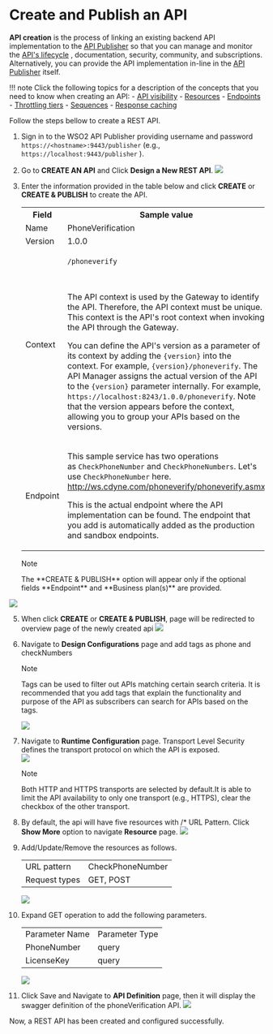 # Create and Publish an API

**API creation** is the process of linking an existing backend API implementation to the [API Publisher](/GettingStarted/overview/#api-publisher) so that you can manage and monitor the [API's lifecycle](/Learn/DesignAPI/LifecycleManagement/api-lifecycle/) , documentation, security, community, and subscriptions. Alternatively, you can provide the API implementation in-line in the [API Publisher](/GettingStarted/overview/#api-publisher) itself.

!!! note
        Click the following topics for a description of the concepts that you need to know when creating an API:
       -   [API visibility](https://docs.wso2.com/display/AM300/Key+Concepts#KeyConcepts-APIvisibility)
       -   [Resources](https://docs.wso2.com/display/AM300/Key+Concepts#KeyConcepts-APIresources)
       -   [Endpoints](https://docs.wso2.com/display/AM300/Key+Concepts#KeyConcepts-Endpoints)
       -   [Throttling tiers](https://docs.wso2.com/display/AM300/Key+Concepts#KeyConcepts-Throttlingtiers)
       -   [Sequences](https://docs.wso2.com/display/AM300/Key+Concepts#KeyConcepts-Sequences)
       -   [Response caching](https://docs.wso2.com/display/AM300/Configuring+Caching#ConfiguringCaching-Responsecache)

Follow the steps bellow to create a REST API.

1. Sign in to the WSO2 API Publisher providing username and password `https://<hostname>:9443/publisher` (e.g., `https://localhost:9443/publisher` ).

2.  Go to **CREATE AN API** and Click **Design a New REST API**.
    ![](../../../assets/img/Learn/create-a-rest-api.jpg)

4.  Enter the information provided in the table below and click **CREATE** or **CREATE & PUBLISH** to create the API.

     <table><colgroup> <col/> <col/> <col/> </colgroup><tbody><tr><th colspan="2" >Field</th><th >Sample value</th></tr><tr><td colspan="2" class="confluenceTd">Name</td><td class="confluenceTd">PhoneVerification</td></tr><tr><td colspan="2" class="confluenceTd">Version</td><td colspan="1" class="confluenceTd">1.0.0</td></tr><tr><td colspan="2" class="confluenceTd">Context</td><td class="confluenceTd"><div class="content-wrapper"><p><code>/phoneverify</code></p><div><p><br/></p><div class="confluence-information-macro confluence-information-macro-information"><span class="aui-icon aui-icon-small aui-iconfont-info confluence-information-macro-icon"></span><div class="confluence-information-macro-body"><p>The API context is used by the Gateway to identify the API. Therefore, the API context must be unique. This context is the API's root context when invoking the API through the Gateway.</p></div></div><div class="confluence-information-macro confluence-information-macro-tip"><span class="aui-icon aui-icon-small aui-iconfont-approve confluence-information-macro-icon"></span><div class="confluence-information-macro-body"><p>You can define the API's version as a parameter of its context by adding the <code>{version}</code> into the context. For example, <code>{version}/phoneverify</code>. The API Manager assigns the actual version of the API to the <code>{version}</code> parameter internally. For example, <code>https://localhost:8243/1.0.0/phoneverify</code>. Note that the version appears before the context, allowing you to group your APIs based on the versions.</p></div></div></div></div></td></tr><tr><td colspan="2" class="confluenceTd">Endpoint</td><td colspan="1" class="confluenceTd"><p>This sample service has two operations as <code>CheckPhoneNumber</code> and <code>CheckPhoneNumbers</code>. Let's use <code>CheckPhoneNumber</code> here.<br/><a class="external-link" href="http://ws.cdyne.com/phoneverify/phoneverify.asmx" rel="nofollow">http://ws.cdyne.com/phoneverify/phoneverify.asmx</a></p><p>This is the actual endpoint where the API implementation can be found. The endpoint that you add is automatically added as the production and sandbox endpoints.</p></td></tr></tbody></table>
        
     <html>
     <div class="admonition note">
     <p class="admonition-title">Note</p>
     <p>The **CREATE & PUBLISH** option will appear only if the optional fields **Endpoint** and **Business plan(s)** are provided.</p>
     </div>
     </html>
     
   ![](../../../assets/img/Learn/create-rest-api-form.jpg)

5.  When click **CREATE** or **CREATE & PUBLISH**, page will be redirected to overview page of the             newly created api ![](../../../assets/img/Learn/overviewpage-rest-api.jpg)

6.  Navigate to **Design Configurations** page and add tags as phone and checkNumbers
        <html><div class="admonition note">
        <p class="admonition-title">Note</p>
        <p>Tags can be used to filter out APIs matching certain search criteria. It is recommended that you add tags that explain the functionality and purpose of the API as subscribers can search for APIs based on the tags.</p>
        </div>
        </html>
        

       ![](../../../assets/img/Learn/design-configuration.jpg)

7. Navigate to **Runtime Configuration** page. 
   Transport Level Security  defines the transport protocol on which the API is exposed.  
   ![](../../../assets/img/Learn/transportLevel-security.jpg)

     <html><div class="admonition note">
     <p class="admonition-title">Note</p>
     <p> Both HTTP and HTTPS transports are selected by default.It is able to limit the API availability to only one transport (e.g., HTTPS), clear the checkbox of the other transport.</p>
     </div>
     </html>

8. By default, the api will have five resources with /* URL Pattern.
   Click **Show More** option to navigate **Resource** page.
   ![](../../../assets/img/Learn/overview-page-resource-section.jpg)

9. Add/Update/Remove the resources as follows.

    <html>
      <table>
      <tr>
      <td>URL pattern</td>
      <td>CheckPhoneNumber</td>
      </tr>
      <tr>
      <td>Request types</td>
      <td>GET, POST</td>
      </tr>
      </table>
    </html>

     
     ![](../../../assets/img/Learn/edited-resource-page-api.jpg)

10. Expand GET operation to add the following parameters.
        <html>
        <table>
        <td>Parameter Name</td>
        <td>Parameter Type</td>
        </tr>
        <tr>
        <td>PhoneNumber</td>
        <td> query</td>
        </tr>
        <tr>
        <td>LicenseKey</td>
        <td>query</td>
        </tr>
        </table>
        </html>

      ![](../../../assets/img/Learn/adding-params-to-resources.jpg)


11. Click Save and Navigate to **API Definition** page, then it will display the swagger definition of the phoneVerification API.
   ![](../../../assets/img/Learn/api-definiton-rest.jpg)


Now, a REST API has been created and configured successfully.



